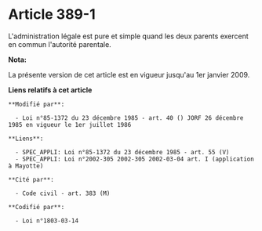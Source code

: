 # Article 389-1

L'administration légale est pure et simple quand les deux parents exercent en commun l'autorité parentale.

**Nota:**

La présente version de cet article est en vigueur jusqu'au 1er janvier 2009.

**Liens relatifs à cet article**

	**Modifié par**:

	  - Loi n°85-1372 du 23 décembre 1985 - art. 40 () JORF 26 décembre 1985 en vigueur le 1er juillet 1986

	**Liens**:

	  - SPEC_APPLI: Loi n°85-1372 du 23 décembre 1985 - art. 55 (V)
	  - SPEC_APPLI: Loi n°2002-305 2002-305 2002-03-04 art. I (application à Mayotte)

	**Cité par**:

	  - Code civil - art. 383 (M)

	**Codifié par**:

	  - Loi n°1803-03-14
